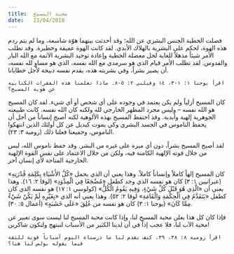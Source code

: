 ```yaml
---
title:  محبة المسيح
date:   23/04/2018
---
```


فصلت الخطية الجنس البشري عن الله؛ وقد أحدثت بينهما هوّة شاسعة، وما لم يتم ردم هذه الهوة، لحكم على البشرية بالهلاك الأبدي. لقد كانت الهوة عميقة وخطيرة. وقد تطلب الأمر شيئاً مذهلاً للغاية لحل معضلة الخطية وإعادة توحيد البشرية الآثمة مع الله البار والقدوس. لقد تطلب الأمر قيام الذي هو سرمدي مع الله نفسه، الذي هو مساوٍ لله نفسه، أن يصير بشراً، وفي بشريته هذه، يقدم نفسه ذبيحة لأجل خطايانا.

`اقرأ يوحنا ١: ١-٣، ١٤ وفيلبي ٢: ٥-٨. ماذا تعلمنا هذه الفقرات الكتابية عن هوية المسيح؟`

كان المسيح أزلياً ولم يكن يعتمد في وجوده على أي شخص أو أي شيء. لقد كان المسيح هو الله نفسه – وليس مجرد المظهر الخارجي لله ولكنه كان الله نفسه. كانت طبيعته الجوهرية إلهية وأبدية. وقد احتفظ المسيح بهذه الألوهية لكنه أصبح إنساناً من أجل أن يحفظ الناموس في الجسد البشري وكي يموت كبديل عن كل أولئك الذين انتهكوا الناموس، وجميعنا فعلنا ذلك (رومية ٣: ٢٣).

لقد أصبح المسيح بشراً، دون أي ميزة على غيره من البشر. وقد حفظ ناموس الله، ليس من خلال قوته الإلهية الكامنة فيه، ولكن من خلال الاعتماد على نفس القوة الإلهية الخارجية المتاحة لأي إنسان آخر.

كان المسيح إلهاً كاملاً وإنساناً كاملاً. وهذا يعني أن الذي يحمل «كُلَّ الأَشْيَاءِ بِكَلِمَةِ قُدْرَتِهِ» (عبرانيين ١: ٣) كان هو نفسه الذي وجد كطفل «مُضْجَعًا فِي الْمِذْوَدِ» (لوقا ٢: ١٦). وهذا يعني أن «الَّذِي هُوَ قَبْلَ كُلِّ شَيْءٍ، وَفِيهِ يَقُومُ الْكُلُّ» (كولوسي ١: ١٧) هو نفسه الذي كان كطفل «يَتَقَدَّمُ فِي الْحِكْمَةِ وَالْقَامَةِ» لوقا ٢: ٥٢). وهذا يعني أنه الذي «بِغَيْرِهِ لَمْ يَكُنْ شَيْءٌ مِمَّا كَانَ» (يوحنا ١: ٣) كان هو نفسه من عُلِقَ «عَلَى خَشَبَةٍ» (أعمال ٥: ٣٠).

فإذا كان كل هذا يعلن محبة المسيح لنا، وإذا كانت محبة المسيح لنا ليست سوى تعبير عن محبة الآب لنا، فلا عجب إذاً في أن لدينا الكثير من الأسباب لنبتهج ولنكون شاكرين!

`اقرأ رومية ٨: ٣٨، ٣٩. كيف يقدم لنا ما درسناه اليوم أسباباً قوية للثقة فيما يقوله بولس لنا هنا؟`